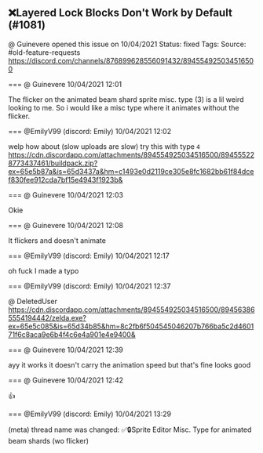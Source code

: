 ## ❌Layered Lock Blocks Don't Work by Default (#1081)
@ Guinevere opened this issue on 10/04/2021
Status: fixed
Tags: 
Source: #old-feature-requests https://discord.com/channels/876899628556091432/894554925034516500


=== @ Guinevere 10/04/2021 12:01

The flicker on the animated beam shard sprite misc. type (3) is a lil weird looking to me. So i would like a misc type where it animates without the flicker.

=== @EmilyV99 (discord: Emily) 10/04/2021 12:02

welp
how about
(slow uploads are slow)
try this with type `4`
https://cdn.discordapp.com/attachments/894554925034516500/894555228773437461/buildpack.zip?ex=65e5b87a&is=65d3437a&hm=c1493e0d2119ce305e8fc1682bb61f84dcef830fee912cda7bf15e4943f1923b&

=== @ Guinevere 10/04/2021 12:03

Okie

=== @ Guinevere 10/04/2021 12:08

It flickers and doesn't animate

=== @EmilyV99 (discord: Emily) 10/04/2021 12:17

oh fuck I made a typo

=== @EmilyV99 (discord: Emily) 10/04/2021 12:37

@ DeletedUser
https://cdn.discordapp.com/attachments/894554925034516500/894563865554194442/zelda.exe?ex=65e5c085&is=65d34b85&hm=8c2fb6f504545046207b766ba5c2d460171f6c8aca9e6b4f4c6e4a901e4e9400&

=== @ Guinevere 10/04/2021 12:39

ayy it works
it doesn't carry the animation speed but that's fine
looks good

=== @ Guinevere 10/04/2021 12:42

👍

=== @EmilyV99 (discord: Emily) 10/04/2021 13:29

(meta) thread name was changed: ✅🔒Sprite Editor Misc. Type for animated beam shards (wo flicker)

